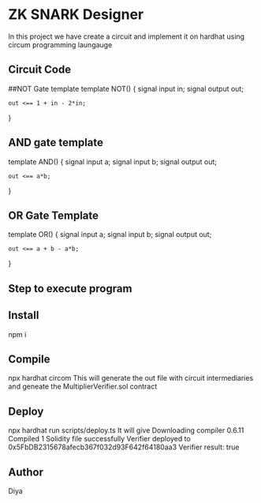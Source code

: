 
# ZK SNARK Designer
In this project we have create a circuit and implement it on hardhat using circum programming laungauge

## Circuit Code 
##NOT Gate template 
template NOT() {
    signal input in;
    signal output out;

    out <== 1 + in - 2*in;
}
## AND gate template
template AND() {
    signal input a;
    signal input b;
    signal output out;

    out <== a*b;
}
## OR Gate Template

template OR() {
    signal input a;
    signal input b;
    signal output out;

    out <== a + b - a*b;
}

## Step to execute program
## Install

npm i
## Compile 
npx hardhat circom This will generate the out file with circuit intermediaries and geneate the MultiplierVerifier.sol contract
## Deploy
npx hardhat run scripts/deploy.ts
It will give
Downloading compiler 0.6.11
Compiled 1 Solidity file successfully
Verifier deployed to 0x5FbDB2315678afecb367f032d93F642f64180aa3
Verifier result: true

## Author
Diya 
